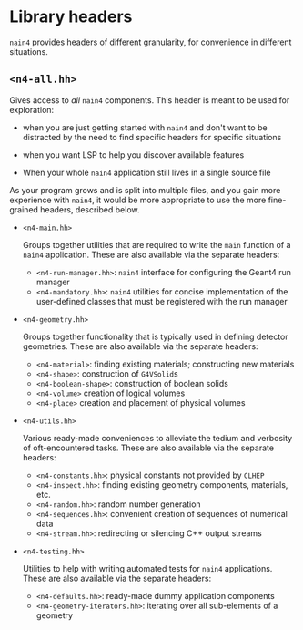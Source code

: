 # Library headers

`nain4` provides headers of different granularity, for convenience in different situations.

## `<n4-all.hh>`

Gives access to *all* `nain4` components. This header is meant to be used for exploration:

+ when you are just getting started with `nain4` and don't want to be distracted by the need to find specific headers for specific situations

+ when you want LSP to help you discover available features

+ When your whole `nain4` application still lives in a single source file

As your program grows and is split into multiple files, and you gain more experience with `nain4`, it would be more appropriate to use the more fine-grained headers, described below.

+ `<n4-main.hh>`

   Groups together utilities that are required to write the `main` function of a `nain4` application. These are also available via the separate headers: 
   + `<n4-run-manager.hh>`: `nain4` interface for configuring the Geant4 run manager
   + `<n4-mandatory.hh>`: `nain4` utilities for concise implementation of the user-defined classes that must be registered with the run manager

+ `<n4-geometry.hh>`

  Groups together functionality that is typically used in defining detector geometries. These are also available via the separate headers:
  + `<n4-material>`: finding existing materials; constructing new materials
  + `<n4-shape>`: construction of `G4VSolid`s
  + `<n4-boolean-shape>`: construction of boolean solids
  + `<n4-volume>` creation of logical volumes
  + `<n4-place>` creation and placement of physical volumes

+ `<n4-utils.hh>`

  Various ready-made conveniences to alleviate the tedium and verbosity of oft-encountered tasks.  These are also available via the separate headers:
  + `<n4-constants.hh>`: physical constants not provided by `CLHEP`
  + `<n4-inspect.hh>`: finding existing geometry components, materials, etc.
  + `<n4-random.hh>`: random number generation
  + `<n4-sequences.hh>`: convenient creation of sequences of numerical data
  + `<n4-stream.hh>`: redirecting or silencing C++ output streams

+ `<n4-testing.hh>`

  Utilities to help with writing automated tests for `nain4` applications. These are also available via the separate headers:
  + `<n4-defaults.hh>`: ready-made dummy application components
  + `<n4-geometry-iterators.hh>`: iterating over all sub-elements of a geometry
